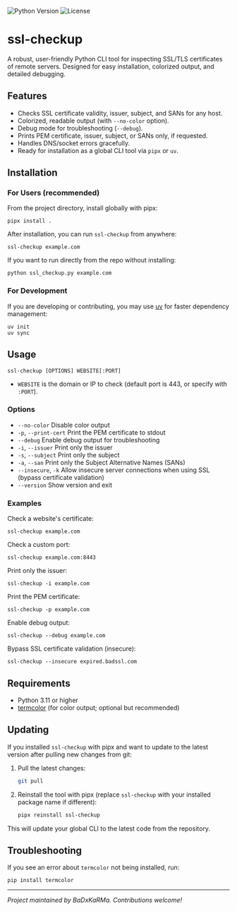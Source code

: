 
![Python Version](https://img.shields.io/badge/python-3.11%2B-blue)
![License](https://img.shields.io/github/license/BaDxKaRMa/ssl-checkup)

# ssl-checkup

A robust, user-friendly Python CLI tool for inspecting SSL/TLS certificates of remote servers. Designed for easy installation, colorized output, and detailed debugging.

## Features

- Checks SSL certificate validity, issuer, subject, and SANs for any host.
- Colorized, readable output (with `--no-color` option).
- Debug mode for troubleshooting (`--debug`).
- Prints PEM certificate, issuer, subject, or SANs only, if requested.
- Handles DNS/socket errors gracefully.
- Ready for installation as a global CLI tool via `pipx` or `uv`.

## Installation

### For Users (recommended)

From the project directory, install globally with pipx:

```
pipx install .
```

After installation, you can run `ssl-checkup` from anywhere:

```
ssl-checkup example.com
```

If you want to run directly from the repo without installing:

```
python ssl_checkup.py example.com
```

### For Development

If you are developing or contributing, you may use [uv](https://github.com/astral-sh/uv) for faster dependency management:

```
uv init
uv sync
```

## Usage

```
ssl-checkup [OPTIONS] WEBSITE[:PORT]
```

- `WEBSITE` is the domain or IP to check (default port is 443, or specify with `:PORT`).


### Options

- `--no-color` Disable color output
- `-p`, `--print-cert` Print the PEM certificate to stdout
- `--debug` Enable debug output for troubleshooting
- `-i`, `--issuer` Print only the issuer
- `-s`, `--subject` Print only the subject
- `-a`, `--san` Print only the Subject Alternative Names (SANs)
- `--insecure`, `-k` Allow insecure server connections when using SSL (bypass certificate validation)
- `--version` Show version and exit


### Examples

Check a website's certificate:

```
ssl-checkup example.com
```

Check a custom port:

```
ssl-checkup example.com:8443
```

Print only the issuer:

```
ssl-checkup -i example.com
```

Print the PEM certificate:

```
ssl-checkup -p example.com
```

Enable debug output:

```
ssl-checkup --debug example.com
```

Bypass SSL certificate validation (insecure):

```
ssl-checkup --insecure expired.badssl.com
```
## Requirements

- Python 3.11 or higher
- [termcolor](https://pypi.org/project/termcolor/) (for color output; optional but recommended)


## Updating

If you installed `ssl-checkup` with pipx and want to update to the latest version after pulling new changes from git:

1. Pull the latest changes:

   ```sh
   git pull
   ```

2. Reinstall the tool with pipx (replace `ssl-checkup` with your installed package name if different):

   ```sh
   pipx reinstall ssl-checkup
   ```

This will update your global CLI to the latest code from the repository.

## Troubleshooting

If you see an error about `termcolor` not being installed, run:

```
pip install termcolor
```

---

_Project maintained by BaDxKaRMa. Contributions welcome!_
